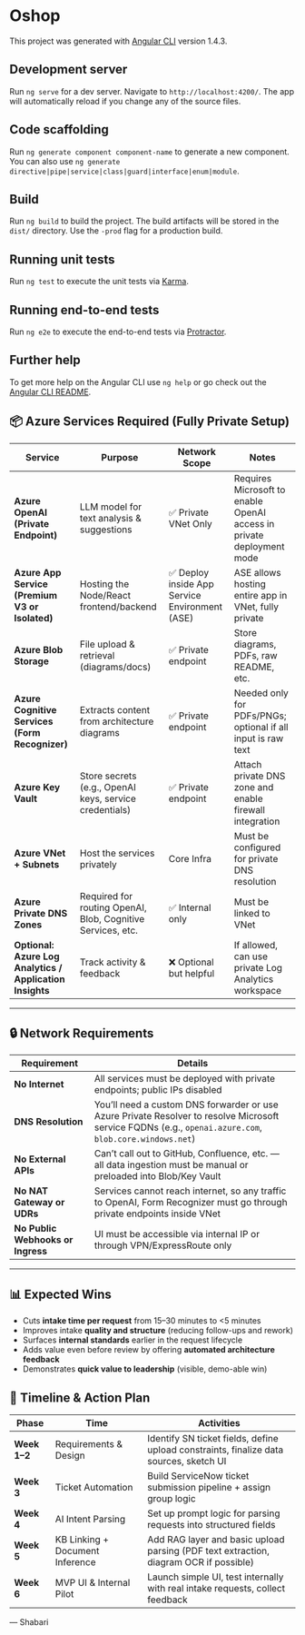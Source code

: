 # Oshop

This project was generated with [Angular CLI](https://github.com/angular/angular-cli) version 1.4.3.

## Development server

Run `ng serve` for a dev server. Navigate to `http://localhost:4200/`. The app will automatically reload if you change any of the source files.

## Code scaffolding

Run `ng generate component component-name` to generate a new component. You can also use `ng generate directive|pipe|service|class|guard|interface|enum|module`.

## Build

Run `ng build` to build the project. The build artifacts will be stored in the `dist/` directory. Use the `-prod` flag for a production build.

## Running unit tests

Run `ng test` to execute the unit tests via [Karma](https://karma-runner.github.io).

## Running end-to-end tests

Run `ng e2e` to execute the end-to-end tests via [Protractor](http://www.protractortest.org/).

## Further help

To get more help on the Angular CLI use `ng help` or go check out the [Angular CLI README](https://github.com/angular/angular-cli/blob/master/README.md).


## 📦 Azure Services Required (Fully Private Setup)

| Service | Purpose | Network Scope | Notes |
|--------|---------|----------------|-------|
| **Azure OpenAI (Private Endpoint)** | LLM model for text analysis & suggestions | ✅ Private VNet Only | Requires Microsoft to enable OpenAI access in private deployment mode |
| **Azure App Service (Premium V3 or Isolated)** | Hosting the Node/React frontend/backend | ✅ Deploy inside App Service Environment (ASE) | ASE allows hosting entire app in VNet, fully private |
| **Azure Blob Storage** | File upload & retrieval (diagrams/docs) | ✅ Private endpoint | Store diagrams, PDFs, raw README, etc. |
| **Azure Cognitive Services (Form Recognizer)** | Extracts content from architecture diagrams | ✅ Private endpoint | Needed only for PDFs/PNGs; optional if all input is raw text |
| **Azure Key Vault** | Store secrets (e.g., OpenAI keys, service credentials) | ✅ Private endpoint | Attach private DNS zone and enable firewall integration |
| **Azure VNet + Subnets** | Host the services privately | Core Infra | Must be configured for private DNS resolution |
| **Azure Private DNS Zones** | Required for routing OpenAI, Blob, Cognitive Services, etc. | ✅ Internal only | Must be linked to VNet |
| **Optional: Azure Log Analytics / Application Insights** | Track activity & feedback | ❌ Optional but helpful | If allowed, can use private Log Analytics workspace |

---

## 🔒 Network Requirements

| Requirement | Details |
|-------------|---------|
| **No Internet** | All services must be deployed with private endpoints; public IPs disabled |
| **DNS Resolution** | You’ll need a custom DNS forwarder or use Azure Private Resolver to resolve Microsoft service FQDNs (e.g., `openai.azure.com`, `blob.core.windows.net`) |
| **No External APIs** | Can’t call out to GitHub, Confluence, etc. — all data ingestion must be manual or preloaded into Blob/Key Vault |
| **No NAT Gateway or UDRs** | Services cannot reach internet, so any traffic to OpenAI, Form Recognizer must go through private endpoints inside VNet |
| **No Public Webhooks or Ingress** | UI must be accessible via internal IP or through VPN/ExpressRoute only |

---

## 📊 Expected Wins
- Cuts **intake time per request** from 15–30 minutes to <5 minutes
- Improves intake **quality and structure** (reducing follow-ups and rework)
- Surfaces **internal standards** earlier in the request lifecycle
- Adds value even before review by offering **automated architecture feedback**
- Demonstrates **quick value to leadership** (visible, demo-able win)

## 📅 Timeline & Action Plan

| Phase | Time | Activities |
|-------|------|------------|
| **Week 1–2** | Requirements & Design | Identify SN ticket fields, define upload constraints, finalize data sources, sketch UI |
| **Week 3** | Ticket Automation | Build ServiceNow ticket submission pipeline + assign group logic |
| **Week 4** | AI Intent Parsing | Set up prompt logic for parsing requests into structured fields |
| **Week 5** | KB Linking + Document Inference | Add RAG layer and basic upload parsing (PDF text extraction, diagram OCR if possible) |
| **Week 6** | MVP UI & Internal Pilot | Launch simple UI, test internally with real intake requests, collect feedback |


— Shabari
